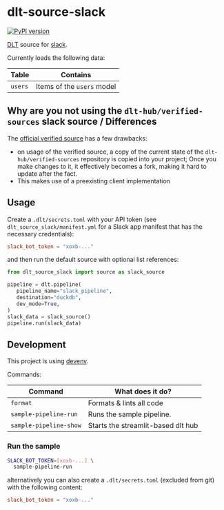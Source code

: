 # dlt-source-slack

[![PyPI version](https://img.shields.io/pypi/v/dlt-source-slack)](https://pypi.org/project/dlt-source-slack/)

[DLT](https://dlthub.com/) source for [slack](https://www.slack.com/).

Currently loads the following data:

| Table | Contains |
| -- | -- |
| `users` | Items of the `users` model |

## Why are you not using the `dlt-hub/verified-sources` slack source / Differences

The [official verified source](https://github.com/dlt-hub/verified-sources/tree/master/sources/slack)
has a few drawbacks:

- on usage of the verified source, a copy of the current state of
  the `dlt-hub/verified-sources` repository is copied into your project;
  Once you make changes to it, it effectively becomes a fork,
  making it hard to update after the fact.
- This makes use of a preexisting client implementation

## Usage

Create a `.dlt/secrets.toml` with your API token
(see `dlt_source_slack/manifest.yml` for a Slack
app manifest that has the necessary credentials):

```toml
slack_bot_token = "xoxb-..."
```

and then run the default source with optional list references:

```py
from dlt_source_slack import source as slack_source

pipeline = dlt.pipeline(
   pipeline_name="slack_pipeline",
   destination="duckdb",
   dev_mode=True,
)
slack_data = slack_source()
pipeline.run(slack_data)
```

## Development

This project is using [devenv](https://devenv.sh/).

Commands:

| Command | What does it do? |
| -- | -- |
| `format` | Formats & lints all code |
| `sample-pipeline-run` | Runs the sample pipeline. |
| `sample-pipeline-show` | Starts the streamlit-based dlt hub |

### Run the sample

```sh
SLACK_BOT_TOKEN=[xoxb-...] \
  sample-pipeline-run
```

alternatively you can also create a `.dlt/secrets.toml`
(excluded from git) with the following content:

```toml
slack_bot_token = "xoxb-..."
```
